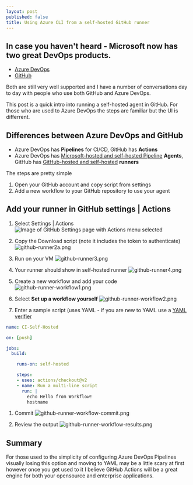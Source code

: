 ```yaml
---
layout: post
published: false
title: Using Azure CLI from a self-hosted GitHub runner
---
```

## In case you haven't heard - Microsoft now has two great DevOps products. 
- [Azure DevOps](https://azure.microsoft.com/en-us/services/devops/)
- [GitHub](https://azure.microsoft.com/en-us/solutions/devops/#github)

Both are still very well supported and I have a number of conversations day to day with people who use both GitHub and Azure DevOps.

This post is a quick intro into running a self-hosted agent in GitHub. For those who are used to Azure DevOps the steps are familiar but the UI is differrent. 

## Differences between Azure DevOps and GitHub
- Azure DevOps has **Pipelines** for CI/CD, GitHub has **Actions**
- Azure DevOps has [Microsoft-hosted and self-hosted Pipeline](https://docs.microsoft.com/en-us/azure/devops/pipelines/agents/agents?view=azure-devops&tabs=browser) **Agents**, GitHub has [GitHub-hosted and self-hosted](https://help.github.com/en/actions/hosting-your-own-runners/about-self-hosted-runners) **runners**

The steps are pretty simple
1. Open your GitHub account and copy script from settings
1. Add a new workflow to your GitHub repository to use your agent

## Add your runner in GitHub settings | Actions
1. Select Settings | Actions
![Image of GitHub Settings page with Actions menu selected]({{site.baseurl}}/img/github-runner.png)

1. Copy the Download script (note it includes the token to authenticate)
![github-runner2a.png]({{site.baseurl}}/img/github-runner2a.png)

1. Run on your VM
![github-runner3.png]({{site.baseurl}}/img/github-runner3.png)

1. Your runner should show in self-hosted runner
![github-runner4.png]({{site.baseurl}}/img/github-runner4.png)

1. Create a new workflow and add your code
![github-runner-workflow1.png]({{site.baseurl}}/img/github-runner-workflow1.png)
1. Select **Set up a workflow yourself**
![github-runner-workflow2.png]({{site.baseurl}}/img/github-runner-workflow2.png)
1. Enter a sample script (uses YAML - if you are new to YAML use a [YAML verifier](https://codebeautify.org/yaml-validator/#)
```yaml
name: CI-Self-Hosted

on: [push]

jobs:
  build:

    runs-on: self-hosted

    steps:
    - uses: actions/checkout@v2
    - name: Run a multi-line script
      run: |
        echo Hello from Workflow!
        hostname
```
1. Commit
![github-runner-workflow-commit.png]({{site.baseurl}}/img/github-runner-workflow-commit.png)

1. Review the output
![github-runner-workflow-results.png]({{site.baseurl}}/img/github-runner-workflow-results.png)

## Summary
For those used to the simplicity of configuring Azure DevOps Pipelines visually losing this option and moving to YAML may be a little scary at first however once you get used to it I believe GitHub Actions will be a great engine for both your opensource and enterprise applications.

